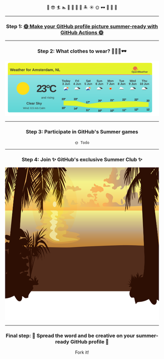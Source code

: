 
<!-- <pre>
🌞🌞                  🏊             🌴 🏝️🏝️🏝️🏝️ 
🌞🌞                                🌴🏝️🏝️🏝️🏝️🏝️  
           🏊              🏊       🌴🏝️🏝️🏝️🏝️🏝️
	                          🌴🏝️🏝️🏝️🏝️🏝️🏝️

🏊             🏊       🏝️ 
&nbsp;&nbsp;&nbsp;🏊&nbsp;🏊&nbsp;&nbsp;&nbsp;&nbsp;🏝️&nbsp;
&nbsp;🏊&nbsp;&nbsp;&nbsp;&nbsp;🏊&nbsp;&nbsp;&nbsp;&nbsp;🏝️&nbsp;
&nbsp;&nbsp;&nbsp;👕🏊&nbsp;&nbsp;&nbsp;🌴🏝️&nbsp;
</pre> -->

<div align="center">

🥵 
😎 
🏄 
🏊
🐚
🌻
🌴
🍹 
🏝️ 
☀️ 
🌞 
🕶️ 
👕
👙
👡

---

### Step 1: <a href="https://github.com/SvanBoxel/secret-profile/issues/new/choose"> 🌞  Make your GitHub profile picture summer-ready with GitHub Actions 🌞 </a> 

---
### Step 2: What clothes to wear? 🥵👙👕🕶️
	
<img src="./weather.png" />

---
### Step 3: Participate in GitHub's Summer games</h2>
	🌞 Todo

---

### Step 4: Join ✨ GitHub's exclusive Summer Club ✨ 

<img src="summer-footer.svg" width="1024" height="500">

---

### Final step: 📣 Spread the word and be creative on your summer-ready GitHub profile 📣

Fork it! 
</div>
